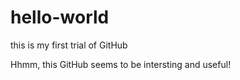 # hello-world
this is my first trial of GitHub

Hhmm, this GitHub seems to be intersting and useful!
